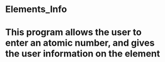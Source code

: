 # Elements_Info
# This program allows the user to enter an atomic number, and gives the user information on the element
